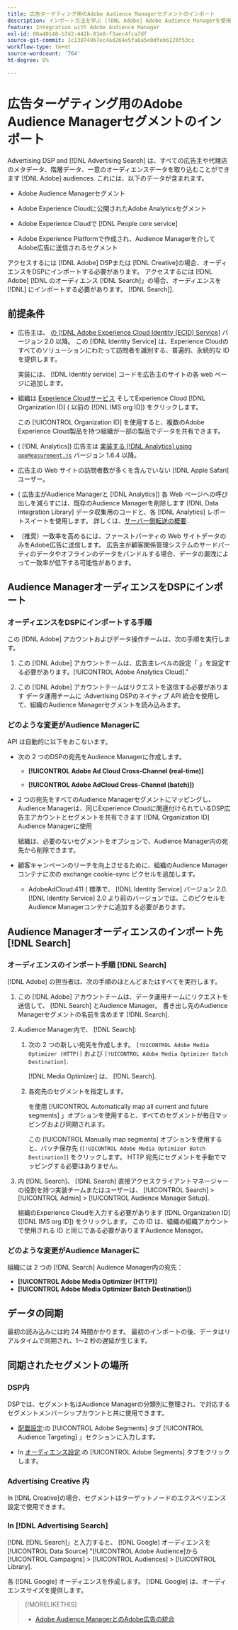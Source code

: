 ```yaml
---
title: 広告ターゲティング用のAdobe Audience Managerセグメントのインポート
description: インポート方法を学ぶ [!DNL Adobe] Adobe Audience Managerを使用して Advertising DSPと Search にオーディエンスを追加
feature: Integration with Adobe Audience Manager
exl-id: 08a40148-b7d2-442b-81e8-f3aec4fca7df
source-git-commit: 1c13874967ec4ad264e5fa6a5e0dfeb6120f53cc
workflow-type: tm+mt
source-wordcount: '764'
ht-degree: 0%

---
```


# 広告ターゲティング用のAdobe Audience Managerセグメントのインポート

Advertising DSP and [!DNL Advertising Search] は、すべての広告主や代理店のメタデータ、階層データ、一意のオーディエンスデータを取り込むことができます [!DNL Adobe] audiences<!-- segments or audiences? Standardize terms per AAM's docs -->. これには、以下のデータが含まれます。

* Adobe Audience Managerセグメント

* Adobe Experience Cloudに公開されたAdobe Analyticsセグメント

* Adobe Experience Cloudで [!DNL People core service]

* Adobe Experience Platformで作成され、Audience Managerを介してAdobe広告に送信されるセグメント

アクセスするには [!DNL Adobe] DSPまたは [!DNL Creative]の場合、オーディエンスをDSPにインポートする必要があります。 アクセスするには [!DNL Adobe] [!DNL のオーディエンス [!DNL Search]」の場合、オーディエンスを [!DNL] にインポートする必要があります。 [!DNL Search]].

## 前提条件

* 広告主は、 [の [!DNL Adobe Experience Cloud Identity (ECID) Service]](https://experienceleague.adobe.com/docs/id-service/using/intro/overview.html) バージョン 2.0 以降。 この [!DNL Identity Service] は、Experience Cloudのすべてのソリューションにわたって訪問者を識別する、普遍的、永続的な ID を提供します。

   実装には、 [!DNL Identity service] コードを広告主のサイトの各 web ページに追加します。

* 組織は [Experience Cloudサービス](https://experienceleague.adobe.com/docs/core-services/interface/services/core-services.html) そしてExperience Cloud [!DNL Organization ID] ( 以前の [!DNL IMS org ID]) をクリックします。

   この [!UICONTROL Organization ID] を使用すると、複数のAdobe Experience Cloud製品を持つ組織が一部の製品でデータを共有できます。

* ( [!DNL Analytics]) 広告主は [実装する [!DNL Analytics] using `appMeasurement.js`](https://experienceleague.adobe.com/docs/analytics/implementation/js/overview.html) バージョン 1.6.4 以降。

* 広告主の Web サイトの訪問者数が多くを含んでいない [!DNL Apple Safari] ユーザー。

* ( 広告主がAudience Managerと [!DNL Analytics]) 各 Web ページへの呼び出しを減らすには、既存のAudience Managerを削除します [!DNL Data Integration Library] データ収集用のコードと、各 [!DNL Analytics] レポートスイートを使用します。 詳しくは、[サーバー側転送の概要](https://experienceleague.adobe.com/docs/analytics/admin/admin-tools/server-side-forwarding/ssf.html).

* （推奨）一致率を高めるには、ファーストパーティの Web サイトデータのみをAdobe広告に送信します。 広告主が顧客関係管理システムのサードパーティのデータやオフラインのデータをバンドルする場合、データの漏洩によって一致率が低下する可能性があります。

## Audience ManagerオーディエンスをDSPにインポート

### オーディエンスをDSPにインポートする手順

この [!DNL Adobe] アカウントおよびデータ操作チームは、次の手順を実行します。

1. この [!DNL Adobe] アカウントチームは、広告主レベルの設定「 」を設定する必要があります。[!UICONTROL Adobe Analytics Cloud].&quot;

1. この [!DNL Adobe] アカウントチームはリクエストを送信する必要があります<!-- Submit a request as a JIRA task? --> データ運用チームに<!-- implementation team? --> :Advertising DSPのネイティブ API 統合を使用して、組織のAudience Managerセグメントを読み込みます。

### どのような変更がAudience Managerに

API は自動的に以下をおこないます。

* 次の 2 つのDSPの宛先をAudience Managerに作成します。

   * **[!UICONTROL Adobe Ad Cloud Cross-Channel (real-time)]**

   * **[!UICONTROL Adobe AdCloud Cross-Channel (batch)])**

* 2 つの宛先をすべてのAudience Managerセグメントにマッピングし、Audience Managerは、同じExperience Cloudに関連付けられているDSP広告主アカウントとセグメントを共有できます [!DNL Organization ID] Audience Managerに使用 <!-- Verify -->

   組織は、必要のないセグメントをオプションで、Audience Manager内の宛先から削除できます。

* 顧客キャンペーンのリーチを向上させるために、組織のAudience Managerコンテナに次の exchange cookie-sync ピクセルを追加します。

   * AdobeAdCloud:411 ( 標準で、 [!DNL Identity Service] バージョン 2.0. [!DNL Identity Service] 2.0 より前のバージョンでは、このピクセルをAudience Managerコンテナに追加する必要があります。

## Audience Managerオーディエンスのインポート先 [!DNL Search]

### オーディエンスのインポート手順 [!DNL Search]

[!DNL Adobe] の担当者は、次の手順のほとんどまたはすべてを実行します。

1. この [!DNL Adobe] アカウントチームは、データ運用チームにリクエストを送信して、 [!DNL Search] とAudience Manager。 書き出し先のAudience Managerセグメントの名前を含めます [!DNL Search].

1. Audience Manager内で、 [!DNL Search]:

   1. 次の 2 つの新しい宛先を作成します。 `[!UICONTROL Adobe Media Optimizer (HTTP)]` および `[!UICONTROL Adobe Media Optimizer Batch Destination]`.

      [!DNL Media Optimizer] は、 [!DNL Search].

   1. 各宛先のセグメントを指定します。

      を使用 [!UICONTROL Automatically map all current and future segments] 」オプションを使用すると、すべてのセグメントが毎日マッピングおよび同期されます。

      この [!UICONTROL Manually map segments] オプションを使用すると、バッチ保存先 (`[!UICONTROL Adobe Media Optimizer Batch Destination]`) をクリックします。 HTTP 宛先にセグメントを手動でマッピングする必要はありません。

1. 内 [!DNL Search]、 [!DNL Search] 直接アクセスクライアントマネージャーの役割を持つ実装チームまたはユーザーは、 [!UICONTROL Search] > [!UICONTROL Admin] > [!UICONTROL Audience Manager Setup].

   組織のExperience Cloudを入力する必要があります [!DNL Organization ID] ([!DNL IMS org ID]) をクリックします。 この ID は、組織の組織アカウントで使用される ID と同じである必要がありますAudience Manager。

### どのような変更がAudience Managerに

組織には 2 つの [!DNL Search] Audience Manager内の宛先：

* **[!UICONTROL Adobe Media Optimizer (HTTP)]**
* **[!UICONTROL Adobe Media Optimizer Batch Destination])**

## データの同期

最初の読み込みには約 24 時間かかります。 最初のインポートの後、データはリアルタイムで同期され、1～2 秒の遅延が生じます。

<!--
### How DSP Syncs the Data

DSP syncs the data automatically using the [!DNL Adobe Experience Cloud Identity (ECID) Service]. During synchronization, the [!DNL ECID Service] calls Adobe Advertising at [!DNL cm.eversttech.net]. Because Adobe Advertising is a trusted domain, ID syncs take place from parent pages rather than within the destination publishing iframes, as they do with most third-party activation partners. Audience Manager identifies unique users by device IDs, using the [Audience Manager [!DNL Unique User ID (AAM UUID)]](https://experienceleague.adobe.com/docs/audience-manager/user-guide/reference/ids-in-aam.html#global-device-ids), also called the [!DNL Device ID].
 
![Synchronization of [!DNL Adobe] audiences in DSP](/help/integrations/assets/audience-manager-sync.png)

### How Search Syncs the Data
-->

<!-- 
Segment membership data is sent only after one of the following events occurs:

* (Advertisers with DSP):

  * The segment is targeted in an Adobe Advertising display ad.

  * The segment is added to the [!DNL Adobe AdCloud Cross-Channel] batch and real-time destinations within the Audience Manager user interface.

* (Advertisers with [!DNL Search]):

  * The segment is targeted in an Adobe Advertising search ad.

  * The segment is added to the [!DNL Adobe Media Optimizer] batch and HTTP destinations within the Audience Manager user interface.
 -->
<!-- Is membership data/whatever available in Creative? If so, does it show the same as DSP? -->

## 同期されたセグメントの場所

### DSP内

DSPでは、セグメント名はAudience Managerの分類別に整理され、で対応するセグメントメンバーシップカウントと共に使用できます。

* [配置設定](/help/dsp/campaign-management/placements/placement-settings.md#audience-targeting):の [!UICONTROL Adobe Segments] タブ [!UICONTROL Audience Targeting] 」セクションに入力します。

* In [オーディエンス設定](/help/dsp/audiences/audience-settings.md):の [!UICONTROL Adobe Segments] タブをクリックします。

### Advertising Creative 内

In [!DNL Creative]の場合、セグメントはターゲットノードのエクスペリエンス設定で使用できます。

### In [!DNL Advertising Search]

[!DNL [!DNL Search]」と入力すると、 [!DNL Google] オーディエンスを [!UICONTROL Data Source] &quot;[!UICONTROL Adobe Audience]から [!UICONTROL Campaigns] > [!UICONTROL Audiences] > [!UICONTROL Library].

各 [!DNL Google] オーディエンスを作成します。 [!DNL Google] は、オーディエンスサイズを提供します。

>[!MORELIKETHIS]
>
>* [Adobe Audience ManagerとのAdobe広告の統合](/help/integrations/audience-manager/overview.md)

